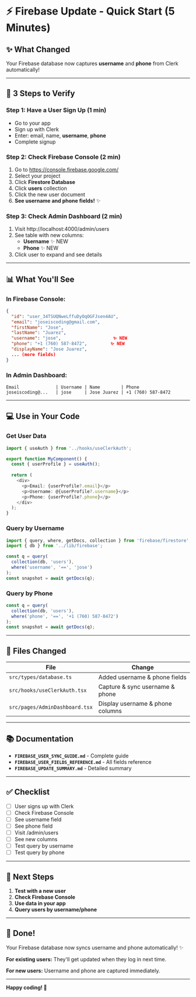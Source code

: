 # ⚡ Firebase Update - Quick Start (5 Minutes)

## ✨ What Changed

Your Firebase database now captures **username** and **phone** from Clerk automatically!

---

## 🚀 3 Steps to Verify

### **Step 1: Have a User Sign Up** (1 min)
- Go to your app
- Sign up with Clerk
- Enter: email, name, **username**, **phone**
- Complete signup

### **Step 2: Check Firebase Console** (2 min)
1. Go to https://console.firebase.google.com/
2. Select your project
3. Click **Firestore Database**
4. Click **users** collection
5. Click the new user document
6. **See username and phone fields!** ✨

### **Step 3: Check Admin Dashboard** (2 min)
1. Visit http://localhost:4000/admin/users
2. See table with new columns:
   - **Username** ✨ NEW
   - **Phone** ✨ NEW
3. Click user to expand and see details

---

## 📊 What You'll See

### **In Firebase Console:**
```json
{
  "id": "user_34TSUQNweLffuDyOqOGFJsen4AU",
  "email": "joseiscoding@gmail.com",
  "firstName": "Jose",
  "lastName": "Juarez",
  "username": "jose",                    ✨ NEW
  "phone": "+1 (760) 587-8472",         ✨ NEW
  "displayName": "Jose Juarez",
  ... (more fields)
}
```

### **In Admin Dashboard:**
```
Email              | Username | Name        | Phone
joseiscoding@...   | jose     | Jose Juarez | +1 (760) 587-8472
```

---

## 💻 Use in Your Code

### **Get User Data**
```typescript
import { useAuth } from '../hooks/useClerkAuth';

export function MyComponent() {
  const { userProfile } = useAuth();
  
  return (
    <div>
      <p>Email: {userProfile?.email}</p>
      <p>Username: @{userProfile?.username}</p>
      <p>Phone: {userProfile?.phone}</p>
    </div>
  );
}
```

### **Query by Username**
```typescript
import { query, where, getDocs, collection } from 'firebase/firestore';
import { db } from '../lib/firebase';

const q = query(
  collection(db, 'users'),
  where('username', '==', 'jose')
);
const snapshot = await getDocs(q);
```

### **Query by Phone**
```typescript
const q = query(
  collection(db, 'users'),
  where('phone', '==', '+1 (760) 587-8472')
);
const snapshot = await getDocs(q);
```

---

## 📝 Files Changed

| File | Change |
|------|--------|
| `src/types/database.ts` | Added username & phone fields |
| `src/hooks/useClerkAuth.tsx` | Capture & sync username & phone |
| `src/pages/AdminDashboard.tsx` | Display username & phone columns |

---

## 📚 Documentation

- **`FIREBASE_USER_SYNC_GUIDE.md`** - Complete guide
- **`FIREBASE_USER_FIELDS_REFERENCE.md`** - All fields reference
- **`FIREBASE_UPDATE_SUMMARY.md`** - Detailed summary

---

## ✅ Checklist

- [ ] User signs up with Clerk
- [ ] Check Firebase Console
- [ ] See username field
- [ ] See phone field
- [ ] Visit /admin/users
- [ ] See new columns
- [ ] Test query by username
- [ ] Test query by phone

---

## 🎯 Next Steps

1. **Test with a new user**
2. **Check Firebase Console**
3. **Use data in your app**
4. **Query users by username/phone**

---

## 🌙 Done!

Your Firebase database now syncs username and phone automatically! ✨

**For existing users:** They'll get updated when they log in next time.

**For new users:** Username and phone are captured immediately.

---

**Happy coding! 🚀**

